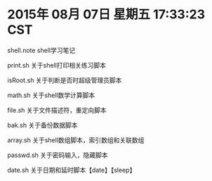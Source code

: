 2015年 08月 07日 星期五 17:33:23 CST
============================================================
shell.note      shell学习笔记

print.sh        关于shell打印相关练习脚本

isRoot.sh       关于判断是否时超级管理员脚本

math.sh         关于shell数学计算脚本

file.sh         关于文件描述符，重定向脚本

bak.sh          关于备份数据脚本

array.sh        关于shell数组脚本，索引数组和关联数组

passwd.sh       关于密码输入，隐藏脚本

date.sh         关于日期和延时脚本【date】【sleep】

